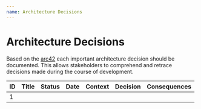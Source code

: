 ```yaml
---
name: Architecture Decisions
---
```


# Architecture Decisions

Based on the [arc42](https://docs.arc42.org/section-9/) each important architecture decision should be documented. This allows stakeholders to comprehend and retrace decisions made during the course of development.

| ID | Title | Status | Date | Context | Decision | Consequences |
|---|-------|--------|------|---------|----------|--------------|
| 1 |       |        |      |         |          |              |
<!-- Examples 
| 1  | Use PostgreSQL as DB          | Accepted | 2025-04-17 | Need for a reliable, scalable, and open-source relational database.     | Adopt PostgreSQL as the primary database system.                         | Leverage PostgreSQL's features; team training required.                 |
| 2 | Frontend in React             | Accepted | 2025-04-17 | Require a modern, component-based frontend framework.                   | Utilize React for building the frontend interface.                       | Benefit from React's community support; developers need React expertise.|
| 3 | Backend in Spring Boot        | Accepted | 2025-04-17 | Need for a robust framework suitable for microservices architecture.    | Implement backend services using Spring Boot.                            | Utilize Spring Boot's features; ensure team familiarity with the framework.|
| 4 | Deploy with Docker & Compose  | Accepted | 2025-04-17 | Aim for consistent deployment environments across all stages.           | Use Docker for containerization and Docker Compose for orchestration.    | Simplify deployment; team must understand containerization concepts.    |
| 4 | Deploy with Docker & Compose  | Accepted | 2025-04-17 | Aim for consistent deployment environments across all stages.           | Use Docker for containerization and Docker Compose for orchestration.    | Simplify deployment; team must understand containerization concepts.    | 
-->
